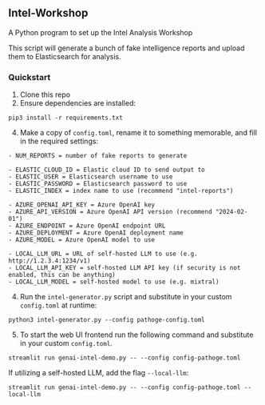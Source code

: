 ## Intel-Workshop

A Python program to set up the Intel Analysis Workshop

This script will generate a bunch of fake intelligence reports and upload them to Elasticsearch for analysis.

### Quickstart
1. Clone this repo
2. Ensure dependencies are installed:
```
pip3 install -r requirements.txt
```

4. Make a copy of `config.toml`, rename it to something memorable, and fill in the required settings:
```
- NUM_REPORTS = number of fake reports to generate

- ELASTIC_CLOUD_ID = Elastic cloud ID to send output to
- ELASTIC_USER = Elasticsearch username to use
- ELASTIC_PASSWORD = Elasticsearch password to use
- ELASTIC_INDEX = index name to use (recommend "intel-reports")

- AZURE_OPENAI_API_KEY = Azure OpenAI key
- AZURE_API_VERSION = Azure OpenAI API version (recommend "2024-02-01")
- AZURE_ENDPOINT = Azure OpenAI endpoint URL
- AZURE_DEPLOYMENT = Azure OpenAI deployment name
- AZURE_MODEL = Azure OpenAI model to use

- LOCAL_LLM_URL = URL of self-hosted LLM to use (e.g. http://1.2.3.4:1234/v1)
- LOCAL_LLM_API_KEY = self-hosted LLM API key (if security is not enabled, this can be anything)
- LOCAL_LLM_MODEL = self-hosted model to use (e.g. mixtral)
```
4. Run the `intel-generator.py` script and substitute in your custom `config.toml` at runtime:
```
python3 intel-generator.py --config pathoge-config.toml
```

5. To start the web UI frontend run the following command and substitute in your custom `config.toml`.
```
streamlit run genai-intel-demo.py -- --config config-pathoge.toml
```

If utilizing a self-hosted LLM, add the flag `--local-llm`:
```
streamlit run genai-intel-demo.py -- --config config-pathoge.toml --local-llm
```